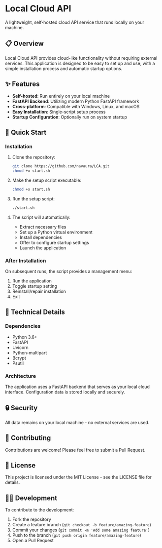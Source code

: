 # Local Cloud API

A lightweight, self-hosted cloud API service that runs locally on your machine.

## 📋 Overview

Local Cloud API provides cloud-like functionality without requiring external services. This application is designed to be easy to set up and use, with a simple installation process and automatic startup options.

## ✨ Features

- **Self-hosted**: Run entirely on your local machine
- **FastAPI Backend**: Utilizing modern Python FastAPI framework
- **Cross-platform**: Compatible with Windows, Linux, and macOS
- **Easy Installation**: Single-script setup process
- **Startup Configuration**: Optionally run on system startup

## 🚀 Quick Start

### Installation

1. Clone the repository:
   ```bash
   git clone https://github.com/navaura/LCA.git
   chmod +x start.sh
   ```

2. Make the setup script executable:
   ```bash
   chmod +x start.sh
   ```

3. Run the setup script:
   ```bash
   ./start.sh
   ```

4. The script will automatically:
   - Extract necessary files
   - Set up a Python virtual environment
   - Install dependencies
   - Offer to configure startup settings
   - Launch the application

### After Installation

On subsequent runs, the script provides a management menu:

1. Run the application
2. Toggle startup setting
3. Reinstall/repair installation
4. Exit

## 🔧 Technical Details

### Dependencies

- Python 3.6+
- FastAPI
- Uvicorn
- Python-multipart
- Bcrypt
- Psutil

### Architecture

The application uses a FastAPI backend that serves as your local cloud interface. Configuration data is stored locally and securely.

## 🔒 Security

All data remains on your local machine - no external services are used.

## 🤝 Contributing

Contributions are welcome! Please feel free to submit a Pull Request.

## 📄 License

This project is licensed under the MIT License - see the LICENSE file for details.

## 👨‍💻 Development

To contribute to the development:

1. Fork the repository
2. Create a feature branch (`git checkout -b feature/amazing-feature`)
3. Commit your changes (`git commit -m 'Add some amazing feature'`)
4. Push to the branch (`git push origin feature/amazing-feature`)
5. Open a Pull Request

